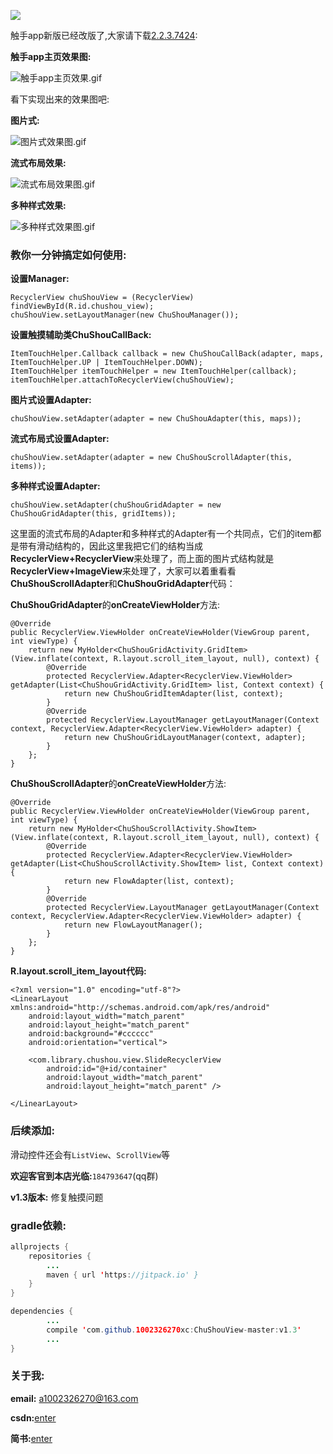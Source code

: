 [![](https://jitpack.io/v/1002326270xc/ChuShouView-master.svg)](https://jitpack.io/#1002326270xc/ChuShouView-master/v1.3)

触手app新版已经改版了,大家请下载[2.2.3.7424](http://download.csdn.net/download/u010429219/9941988):

**触手app主页效果图:**

![触手app主页效果.gif](https://github.com/1002326270xc/ChuShouView-master/blob/master/photos/触手app主页效果.gif)

看下实现出来的效果图吧:

**图片式:**

![图片式效果图.gif](https://github.com/1002326270xc/ChuShouView-master/blob/master/photos/图片式效果图.gif)

**流式布局效果:**

![流式布局效果图.gif](https://github.com/1002326270xc/ChuShouView-master/blob/master/photos/流式布局效果图.gif)

**多种样式效果:**

![多种样式效果图.gif](https://github.com/1002326270xc/ChuShouView-master/blob/master/photos/多种样式效果图.gif)

### 教你一分钟搞定如何使用:

**设置Manager:**

```
RecyclerView chuShouView = (RecyclerView) findViewById(R.id.chushou_view);
chuShouView.setLayoutManager(new ChuShouManager());
```
 
**设置触摸辅助类ChuShouCallBack:**

```        
ItemTouchHelper.Callback callback = new ChuShouCallBack(adapter, maps, ItemTouchHelper.UP | ItemTouchHelper.DOWN);
ItemTouchHelper itemTouchHelper = new ItemTouchHelper(callback);
itemTouchHelper.attachToRecyclerView(chuShouView);
```

**图片式设置Adapter:**

```
chuShouView.setAdapter(adapter = new ChuShouAdapter(this, maps));
```

**流式布局式设置Adapter:**

```
chuShouView.setAdapter(adapter = new ChuShouScrollAdapter(this, items));
```

**多种样式设置Adapter:**

```
chuShouView.setAdapter(chuShouGridAdapter = new ChuShouGridAdapter(this, gridItems));
```

这里面的流式布局的Adapter和多种样式的Adapter有一个共同点，它们的item都是带有滑动结构的，因此这里我把它们的结构当成**RecyclerView+RecyclerView**来处理了，而上面的图片式结构就是**RecyclerView+ImageView**来处理了，大家可以着重看看**ChuShouScrollAdapter**和**ChuShouGridAdapter**代码：

**ChuShouGridAdapter**的**onCreateViewHolder**方法:

```
@Override
public RecyclerView.ViewHolder onCreateViewHolder(ViewGroup parent, int viewType) {
    return new MyHolder<ChuShouGridActivity.GridItem>(View.inflate(context, R.layout.scroll_item_layout, null), context) {
        @Override
        protected RecyclerView.Adapter<RecyclerView.ViewHolder> getAdapter(List<ChuShouGridActivity.GridItem> list, Context context) {
            return new ChuShouGridItemAdapter(list, context);
        }
        @Override
        protected RecyclerView.LayoutManager getLayoutManager(Context context, RecyclerView.Adapter<RecyclerView.ViewHolder> adapter) {
            return new ChuShouGridLayoutManager(context, adapter);
        }
    };
}
```

**ChuShouScrollAdapter**的**onCreateViewHolder**方法:

```
@Override
public RecyclerView.ViewHolder onCreateViewHolder(ViewGroup parent, int viewType) {
    return new MyHolder<ChuShouScrollActivity.ShowItem>(View.inflate(context, R.layout.scroll_item_layout, null), context) {
        @Override
        protected RecyclerView.Adapter<RecyclerView.ViewHolder> getAdapter(List<ChuShouScrollActivity.ShowItem> list, Context context) {
            return new FlowAdapter(list, context);
        }
        @Override
        protected RecyclerView.LayoutManager getLayoutManager(Context context, RecyclerView.Adapter<RecyclerView.ViewHolder> adapter) {
            return new FlowLayoutManager();
        }
    };
}
```

**R.layout.scroll_item_layout代码:**

```
<?xml version="1.0" encoding="utf-8"?>
<LinearLayout xmlns:android="http://schemas.android.com/apk/res/android"
    android:layout_width="match_parent"
    android:layout_height="match_parent"
    android:background="#cccccc"
    android:orientation="vertical">

    <com.library.chushou.view.SlideRecyclerView
        android:id="@+id/container"
        android:layout_width="match_parent"
        android:layout_height="match_parent" />

</LinearLayout>
```

### 后续添加:
滑动控件还会有`ListView`、`ScrollView`等

**欢迎客官到本店光临:**`184793647`(qq群)

**v1.3版本:**
修复触摸问题

### gradle依赖:
```java
allprojects {
    repositories {
        ...
        maven { url 'https://jitpack.io' }
    }
}

dependencies {
        ...
        compile 'com.github.1002326270xc:ChuShouView-master:v1.3'
        ...
}
```

### 关于我:
**email:** a1002326270@163.com

**csdn:**[enter](http://blog.csdn.net/u010429219/article/details/70186730)

**简书:**[enter](http://www.jianshu.com/p/cf2169630f5e)
